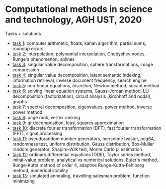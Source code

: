 # Computational methods in science and technology, AGH UST, 2020
Tasks + solutions

* [task 1](./lab1): computer arithmetic, floats, kahan algorithm, partial sums, roundup errors
* [task 2](./lab2): interpolation, polynomial interpolation, Chebyshev nodes, Runge's phenomenon, splines
* [task 3](./lab3): singular value decomposition, sphere transformations, image compression
* [task 4](./lab4): singular value decomposition, latent semantic indexing, information retrieval, inverse document frequency, search engine
* [task 5](./lab5): non-linear equations, bisection, Newton method, secant method
* [task 6](./lab6): solving linear equation systems, Gauss-Jordan method, LU decomposition (factorization), circuit analysis (kirchhoff and nodal), graphs
* [task 7](./lab7): spectral decomposition, eigenvalues, power method, inverse power method 
* [task 8](./lab8): page rank, vertex ranking
* [task 9](./lab9): qr decomposition, least squares approximation
* [task 10](./lab10): discrete fourier transformation (DFT), fast fourier transformation (FFT), signal processing
* [task 11](./lab11): pseudorandom number generators, mersenne twister, pcg64, randomness test, uniform distribution, Gauss distribution, Box-Muller random generator, Shapiro-Wilk test, Monte Carlo pi estimation
* [task 12](./lab12): ordinary differential equations (ODE), Taylor series method, initial-value problem, analytical vs numerical solutions, Euler's method, Runge-Kutta method of order 4, adaptive Runge-Kutta-Fehlberg method, numerical stability
* [task 13](./lab13): simulated annealing, travelling salesman problem, function minimizing 
